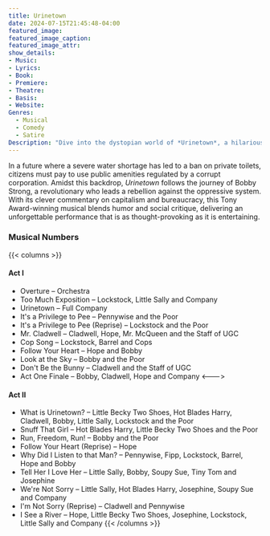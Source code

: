 ```yaml
---
title: Urinetown
date: 2024-07-15T21:45:48-04:00
featured_image:
featured_image_caption: 
featured_image_attr:
show_details: 
- Music: 
- Lyrics: 
- Book: 
- Premiere: 
- Theatre: 
- Basis: 
- Website: 
Genres:
  - Musical
  - Comedy
  - Satire
Description: "Dive into the dystopian world of *Urinetown*, a hilarious and biting satire that tackles corporate greed, environmental issues and social justice through catchy tunes and outrageous humor."
---
```

In a future where a severe water shortage has led to a ban on private toilets, citizens must pay to use public amenities regulated by a corrupt corporation. Amidst this backdrop, *Urinetown* follows the journey of Bobby Strong, a revolutionary who leads a rebellion against the oppressive system. With its clever commentary on capitalism and bureaucracy, this Tony Award-winning musical blends humor and social critique, delivering an unforgettable performance that is as thought-provoking as it is entertaining.

### Musical Numbers
{{< columns >}} 
#### Act I
-   Overture – Orchestra
-   Too Much Exposition – Lockstock, Little Sally and Company
-   Urinetown – Full Company
-   It's a Privilege to Pee – Pennywise and the Poor
-   It's a Privilege to Pee (Reprise) – Lockstock and the Poor
-   Mr. Cladwell – Cladwell, Hope, Mr. McQueen and the Staff of UGC
-   Cop Song – Lockstock, Barrel and Cops
-   Follow Your Heart – Hope and Bobby
-   Look at the Sky – Bobby and the Poor
-   Don't Be the Bunny – Cladwell and the Staff of UGC
-   Act One Finale – Bobby, Cladwell, Hope and Company
<--->
#### Act II
-   What is Urinetown? – Little Becky Two Shoes, Hot Blades Harry, Cladwell, Bobby, Little Sally, Lockstock and the Poor
-   Snuff That Girl – Hot Blades Harry, Little Becky Two Shoes and the Poor
-   Run, Freedom, Run! – Bobby and the Poor
-   Follow Your Heart (Reprise) – Hope
-   Why Did I Listen to that Man? – Pennywise, Fipp, Lockstock, Barrel, Hope and Bobby
-   Tell Her I Love Her – Little Sally, Bobby, Soupy Sue, Tiny Tom and Josephine
-   We're Not Sorry – Little Sally, Hot Blades Harry, Josephine, Soupy Sue and Company
-   I'm Not Sorry (Reprise) – Cladwell and Pennywise
-   I See a River – Hope, Little Becky Two Shoes, Josephine, Lockstock, Little Sally and Company
{{< /columns >}}